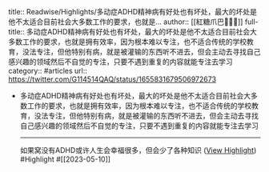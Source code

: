 title:: Readwise/Highlights/多动症ADHD精神病有好处也有坏处，最大的坏处是他不太适合目前社会大多数工作的要求，也就是...
author:: [[紅糖爪巴🏳️‍⚧️🍥]]
full-title:: 多动症ADHD精神病有好处也有坏处，最大的坏处是他不太适合目前社会大多数工作的要求，也就是拥有效率，因为根本难以专注，也不适合传统的学校教育，没法专注，但他特别有病，就是被灌输的东西听不进去，但会主动去寻找自己感兴趣的领域然后不自觉的专注，只要不遇到重复的内容就能专注去学习
category:: #articles
url:: https://twitter.com/G114514QAQ/status/1655831679506972673

- 多动症ADHD精神病有好处也有坏处，最大的坏处是他不太适合目前社会大多数工作的要求，也就是拥有效率，因为根本难以专注，也不适合传统的学校教育，没法专注，但他特别有病，就是被灌输的东西听不进去，但会主动去寻找自己感兴趣的领域然后不自觉的专注，只要不遇到重复的内容就能专注去学习
  
  * * *
  
  如果窝没有ADHD或许人生会幸福很多，但会少了各种知识 ([View Highlight](https://read.readwise.io/read/01h00qy1sb38d90dngce6n3nwv)) #Highlight #[[2023-05-10]]